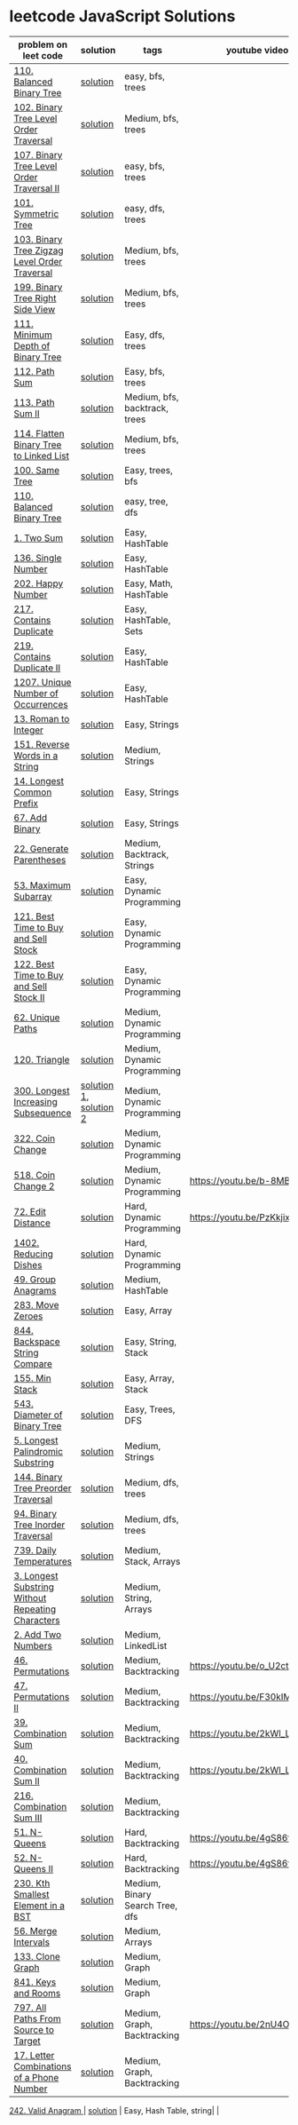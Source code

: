 # leetcode JavaScript Solutions


|  problem on leet code |solution   | tags  | youtube video|
|---|---|---|---|
| [110. Balanced Binary Tree](https://leetcode.com/problems/balanced-binary-tree/) | [solution](./BreadthFirstSearch/BalancedBinaryTree.js)  | easy, bfs, trees  | |
| [102. Binary Tree Level Order Traversal](https://leetcode.com/problems/binary-tree-level-order-traversal/) | [solution](./BreadthFirstSearch/BinaryTreeLevelOrderTraversal.js)  |  Medium, bfs, trees ||  
| [107. Binary Tree Level Order Traversal II](https://leetcode.com/problems/binary-tree-level-order-traversal-ii/) | [solution](./BreadthFirstSearch/BinaryTreeLevelOrderTraversalTwo.js) | easy, bfs, trees  || 
|  [101. Symmetric Tree](https://leetcode.com/problems/symmetric-tree/) | [solution](BreadthFirstSearch/SymmetricTree.js) | easy, dfs, trees | |
| [103. Binary Tree Zigzag Level Order Traversal](https://leetcode.com/problems/binary-tree-zigzag-level-order-traversal/)  |  [solution](BreadthFirstSearch/BinaryTreeZigzagLevelOrderTraversal.js)  | Medium, bfs, trees || 
| [199. Binary Tree Right Side View](https://leetcode.com/problems/binary-tree-right-side-view/)  | [solution](./BreadthFirstSearch/BinaryTreeRightSideView.js)  |  Medium, bfs, trees | |
| [111. Minimum Depth of Binary Tree](https://leetcode.com/problems/minimum-depth-of-binary-tree/) | [solution](./DepthFirstSearch/MinimumDepthOfBinaryTree.js)  |  Easy, dfs, trees |  |
|  [112. Path Sum](https://leetcode.com/problems/path-sum/) |  [solution](./DepthFirstSearch/Pathsum.js) | Easy, bfs, trees  ||
| [113. Path Sum II](https://leetcode.com/problems/path-sum-ii/) | [solution](./DepthFirstSearch/PathSumTwo.js) | Medium, bfs, backtrack, trees || 
| [114. Flatten Binary Tree to Linked List](https://leetcode.com/problems/flatten-binary-tree-to-linked-list/) |   [solution](./DepthFirstSearch/FlattenBinaryTreetoLinkedList.js) | Medium, bfs, trees ||
| [100. Same Tree](https://leetcode.com/problems/same-tree/)  | [solution](./DepthFirstSearch/sametree.js) |  Easy, trees, bfs | |
| [110. Balanced Binary Tree](https://leetcode.com/problems/balanced-binary-tree/)  | [solution](./DepthFirstSearch/BalancedBinaryTree.js)  | easy, tree, dfs  ||
|  [1. Two Sum](https://leetcode.com/problems/two-sum/) | [solution](./HashTable/TwoSum.js) |  Easy, HashTable |  |
| [136. Single Number](https://leetcode.com/problems/single-number/) | [solution](./HashTable/SingleNumber.js) |  Easy, HashTable || 
|  [202. Happy Number](https://leetcode.com/problems/happy-number/) | [solution](./HashTable/HappyNumber.js)  | Easy, Math, HashTable  || 
| [217. Contains Duplicate](https://leetcode.com/problems/contains-duplicate/) | [solution](./HashTable/ContainsDuplicate.js) | Easy, HashTable, Sets ||
| [219. Contains Duplicate II](https://leetcode.com/problems/contains-duplicate-ii/) | [solution](./HashTable/ContainsDuplicateTwo.js) | Easy, HashTable  ||  
| [1207. Unique Number of Occurrences](https://leetcode.com/problems/unique-number-of-occurrences/) | [solution](./HashTable/UniqueNumberOfOccurrences.js) |  Easy, HashTable ||
| [13. Roman to Integer](https://leetcode.com/problems/roman-to-integer/)  |  [solution](./Strings/romanToInt.js) |    Easy, Strings |  |
| [151. Reverse Words in a String](https://leetcode.com/problems/reverse-words-in-a-string/) | [solution](Strings/reverseWords.js) | Medium, Strings  || 
| [14. Longest Common Prefix](https://leetcode.com/problems/longest-common-prefix/) | [solution](./Strings/longestCommonPrefix.js) | Easy, Strings ||
| [67. Add Binary](https://leetcode.com/problems/add-binary/) | [solution](./Strings/addBinary.js) | Easy, Strings  ||
| [22. Generate Parentheses](https://leetcode.com/problems/generate-parentheses/) | [solution](./Strings/generateString.js) | Medium, Backtrack, Strings  ||   
| [53. Maximum Subarray](https://leetcode.com/problems/maximum-subarray/) | [solution](./DynamicProgramming/MaximumSubarray.js)  | Easy, Dynamic Programming ||   
| [121. Best Time to Buy and Sell Stock](https://leetcode.com/problems/best-time-to-buy-and-sell-stock) | [solution](./DynamicProgramming/BestTimeBuyandSellStock.js)  | Easy, Dynamic Programming ||   
| [122. Best Time to Buy and Sell Stock II](https://leetcode.com/problems/best-time-to-buy-and-sell-stock-ii/) | [solution](./DynamicProgramming/BestTimeBuyandSellStocktwo.js)  | Easy, Dynamic Programming  ||   
| [62. Unique Paths](https://leetcode.com/problems/unique-paths/) | [solution](./DynamicProgramming/UniquePaths.js) | Medium, Dynamic Programming ||
| [120. Triangle](https://leetcode.com/problems/triangle/) | [solution](./DynamicProgramming/Triangle.js) | Medium, Dynamic Programming ||
| [300. Longest Increasing Subsequence](https://leetcode.com/problems/longest-increasing-subsequence/) | [solution 1](./DynamicProgramming/longestIncreasingSubsequence.js), [solution 2](./DynamicProgramming/longestIncreasingSubsequence2.js) | Medium, Dynamic Programming ||
| [322. Coin Change](https://leetcode.com/problems/coin-change/) | [solution](./DynamicProgramming/CoinChange.js) | Medium, Dynamic Programming ||
| [518. Coin Change 2](https://leetcode.com/problems/coin-change-2/) | [solution](./DynamicProgramming/CoinChange2.js) | Medium, Dynamic Programming |https://youtu.be/b-8MBeJBk8Q|
| [72. Edit Distance](https://leetcode.com/problems/edit-distance/) | [solution](./DynamicProgramming/editDistance.js) | Hard, Dynamic Programming | https://youtu.be/PzKkjix7Mhk |
| [1402. Reducing Dishes](https://leetcode.com/problems/reducing-dishes/) | [solution](./DynamicProgramming/reducingDishes.js) | Hard, Dynamic Programming | |
| [49. Group Anagrams](https://leetcode.com/problems/group-anagrams/) | [solution](./HashTable/GroupAnagrams.js) | Medium, HashTable ||
| [283. Move Zeroes](https://leetcode.com/problems/move-zeroes/) | [solution](./Arrays/MoveZeros.js) | Easy, Array ||
| [844. Backspace String Compare](https://leetcode.com/problems/backspace-string-compare/)| [solution](./Strings/backspaceStringCompare.js) | Easy, String, Stack||
| [155. Min Stack](https://leetcode.com/problems/min-stack/) | [solution](./Arrays/minSack.js) | Easy, Array, Stack||
| [543. Diameter of Binary Tree](https://leetcode.com/problems/diameter-of-binary-tree/) | [solution](./DepthFirstSearch/DiameterOfBinaryTree.js) | Easy, Trees, DFS||
| [5. Longest Palindromic Substring](https://leetcode.com/problems/longest-palindromic-substring/) | [solution](./Strings/LongestPalindromicSubstring.js) | Medium, Strings ||
| [144. Binary Tree Preorder Traversal](https://leetcode.com/problems/binary-tree-preorder-traversal/) | [solution](./DepthFirstSearch/BinaryTreePreorderTraversal.js) | Medium, dfs, trees ||
| [94. Binary Tree Inorder Traversal](https://leetcode.com/problems/binary-tree-inorder-traversal/) | [solution](./DepthFirstSearch/BinaryTreeInorderTraversal.js) | Medium, dfs, trees ||
|  [739. Daily Temperatures](https://leetcode.com/problems/daily-temperatures/) | [solution](./Arrays/DailyTemperatures.js) | Medium, Stack, Arrays ||
| [3. Longest Substring Without Repeating Characters](https://leetcode.com/problems/longest-substring-without-repeating-characters/) | [solution](./Strings/longestSubstringWithoutRepeatingCharacters.js) | Medium, String, Arrays ||
| [2. Add Two Numbers](https://leetcode.com/problems/add-two-numbers/) | [solution](./LinkedList/addTwoNumbers.js) | Medium, LinkedList ||
| [46. Permutations](https://leetcode.com/problems/permutations/) | [solution](./Backtracking/permutations.js) | Medium, Backtracking | https://youtu.be/o_U2ctVnH2g |
| [47. Permutations II](https://leetcode.com/problems/permutations-ii/) | [solution](./Backtracking/permutationsTwo.js) | Medium, Backtracking | https://youtu.be/F30kIMXls9U |
| [39. Combination Sum](https://leetcode.com/problems/combination-sum/) | [solution](./Backtracking/combinationSum.js) | Medium, Backtracking | https://youtu.be/2kWl_LRrUEc |
| [40. Combination Sum II](https://leetcode.com/problems/combination-sum-ii/) | [solution](./Backtracking/combinationSumTwo.js) | Medium, Backtracking | https://youtu.be/2kWl_LRrUEc |
| [216. Combination Sum III](https://leetcode.com/problems/combination-sum-iii/) | [solution](./Backtracking/combinationSumTwo.js) | Medium, Backtracking |  |
| [51. N-Queens](https://leetcode.com/problems//n-queens/) | [solution](./Backtracking/nQueens.js) | Hard, Backtracking | https://youtu.be/4gS86fJHBbg |
| [52. N-Queens II](https://leetcode.com/problems/n-queens-ii/) | [solution](./Backtracking/nQueensTwo.js) | Hard, Backtracking |https://youtu.be/4gS86fJHBbg |
| [230. Kth Smallest Element in a BST](https://leetcode.com/problems/kth-smallest-element-in-a-bst/) | [solution](./DepthFirstSearch/kthSmallestElementinaBST.js) | Medium, Binary Search Tree, dfs ||
| [56. Merge Intervals](https://leetcode.com/problems/merge-intervals/)| [solution](./Arrays/mergeIntervals.js) | Medium, Arrays ||
| [133. Clone Graph](https://leetcode.com/problems/clone-graph/)| [solution](./Graph/cloneGraph.js) | Medium, Graph ||
| [841. Keys and Rooms](https://leetcode.com/problems/keys-and-rooms/)| [solution](./Graph/keysandRooms.js) | Medium, Graph|| 
| [797. All Paths From Source to Target](https://leetcode.com/problems/all-paths-from-source-to-target/)| [solution](./Backtracking/allPathesFromSourceToTarget.js) | Medium, Graph, Backtracking| https://youtu.be/2nU4OxMovOY | 
| [17. Letter Combinations of a Phone Number](https://leetcode.com/problems/letter-combinations-of-a-phone-number/)| [solution](./Backtracking/letterCombinations.js) | Medium, Graph, Backtracking| | 
 [242. Valid Anagram
](https://leetcode.com/problems/valid-anagram/)| [solution](./HashTable/ValidAnagram.js) | Easy, Hash Table, string| | 
